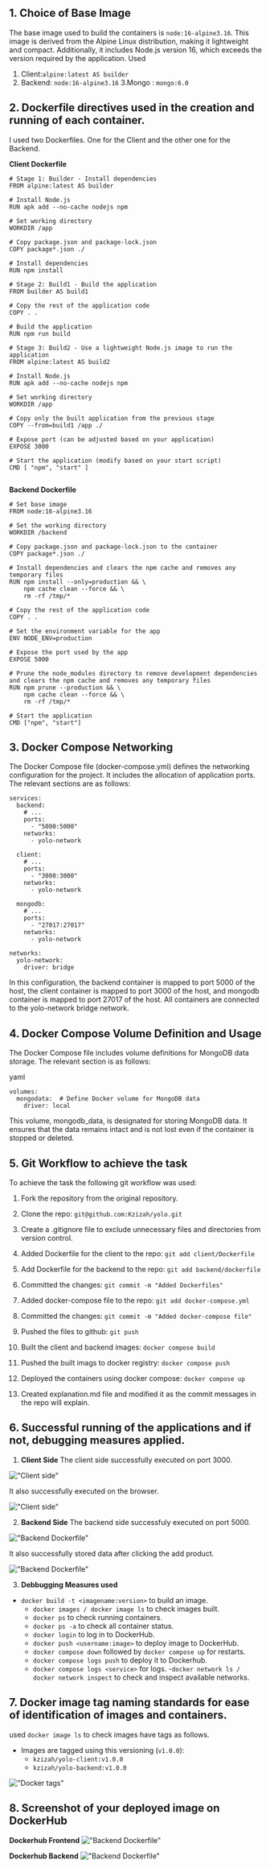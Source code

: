 ## 1. Choice of Base Image
 The base image used to build the containers is `node:16-alpine3.16`. This image is derived from the Alpine Linux distribution, making it lightweight and compact. Additionally, it includes Node.js version 16, which exceeds the version required by the application.
 Used 
 1. Client:`alpine:latest AS builder`
 2. Backend: `node:16-alpine3.16`
 3.Mongo : `mongo:6.0 `
       

## 2. Dockerfile directives used in the creation and running of each container.
 I used two Dockerfiles. One for the Client and the other one for the Backend.

**Client Dockerfile**

```
# Stage 1: Builder - Install dependencies
FROM alpine:latest AS builder

# Install Node.js
RUN apk add --no-cache nodejs npm

# Set working directory
WORKDIR /app

# Copy package.json and package-lock.json
COPY package*.json ./

# Install dependencies
RUN npm install

# Stage 2: Build1 - Build the application
FROM builder AS build1

# Copy the rest of the application code
COPY . .

# Build the application
RUN npm run build

# Stage 3: Build2 - Use a lightweight Node.js image to run the application
FROM alpine:latest AS build2

# Install Node.js
RUN apk add --no-cache nodejs npm

# Set working directory
WORKDIR /app

# Copy only the built application from the previous stage
COPY --from=build1 /app ./

# Expose port (can be adjusted based on your application)
EXPOSE 3000

# Start the application (modify based on your start script)
CMD [ "npm", "start" ]


```
**Backend Dockerfile**

```
# Set base image
FROM node:16-alpine3.16

# Set the working directory
WORKDIR /backend

# Copy package.json and package-lock.json to the container
COPY package*.json ./

# Install dependencies and clears the npm cache and removes any temporary files
RUN npm install --only=production && \
    npm cache clean --force && \
    rm -rf /tmp/*

# Copy the rest of the application code
COPY . .

# Set the environment variable for the app
ENV NODE_ENV=production

# Expose the port used by the app
EXPOSE 5000

# Prune the node_modules directory to remove development dependencies and clears the npm cache and removes any temporary files
RUN npm prune --production && \
    npm cache clean --force && \
    rm -rf /tmp/*

# Start the application
CMD ["npm", "start"]

```

## 3. Docker Compose Networking
The Docker Compose file (docker-compose.yml) defines the networking configuration for the project. It includes the allocation of application ports. The relevant sections are as follows:


```
services:
  backend:
    # ...
    ports:
      - "5000:5000"
    networks:
      - yolo-network

  client:
    # ...
    ports:
      - "3000:3000"
    networks:
      - yolo-network
  
  mongodb:
    # ...
    ports:
      - "27017:27017"
    networks:
      - yolo-network

networks:
  yolo-network:
    driver: bridge
```
In this configuration, the backend container is mapped to port 5000 of the host, the client container is mapped to port 3000 of the host, and mongodb container is mapped to port 27017 of the host. All containers are connected to the yolo-network bridge network.


## 4.  Docker Compose Volume Definition and Usage
The Docker Compose file includes volume definitions for MongoDB data storage. The relevant section is as follows:

yaml

```
volumes:
  mongodata:  # Define Docker volume for MongoDB data
    driver: local

```
This volume, mongodb_data, is designated for storing MongoDB data. It ensures that the data remains intact and is not lost even if the container is stopped or deleted.

## 5. Git Workflow to achieve the task

To achieve the task the following git workflow was used:

1. Fork the repository from the original repository.
2. Clone the repo: `git@github.com:Kzizah/yolo.git`
3. Create a .gitignore file to exclude unnecessary     files and directories from version control.
4. Added Dockerfile for the client to the repo:
`git add client/Dockerfile`
5. Add Dockerfile for the backend to the repo:
`git add backend/dockerfile`
6. Committed the changes:
`git commit -m "Added Dockerfiles"`
7. Added docker-compose file to the repo:
`git add docker-compose.yml`
8. Committed the changes:
`git commit -m "Added docker-compose file"`
9. Pushed the files to github:
`git push `
10. Built the client and backend images:
`docker compose build`
11. Pushed the built imags to docker registry:
`docker compose push`
12. Deployed the containers using docker compose:
`docker compose up`

13. Created explanation.md file and modified it as the commit messages in the repo will explain.

## 6. Successful running of the applications and if not, debugging measures applied.


1. **Client Side**
The client side successfully executed on port 3000.

!["Client side"](images/successful_compilation.png)

It also successfully executed on the browser.

!["Client side"](images/frontendwebsite.png)


2. **Backend Side**
The backend side successfuly executed on port 5000.

!["Backend Dockerfile"](images/backendsuccessfullconnection.png)

It also successfully stored data after clicking the add product.

!["Backend Dockerfile"](images/backendimage.png)

3. **Debbugging Measures used**

- `docker build -t <imagename:version>` to build an image.
  - `docker images / docker image ls` to check images built.
  - `docker ps` to check running containers.
   - `docker ps -a` to check all container status.
  - `docker login` to log in to DockerHub.
  - `docker push <username:image>` to deploy image to DockerHub.
  - `docker compose down` followed by `docker compose up` for restarts.
  - `docker compose logs push` to deploy it to Dockerhub.
  - `docker compose logs <service>` for logs.
  -`docker network ls / docker network inspect` to check and inspect available networks.

## 7.  Docker image tag naming standards for ease of identification of images and containers. 
used `docker image ls` to check images have tags as follows.
- Images are tagged using this versioning (`v1.0.0`):
  - `kzizah/yolo-client:v1.0.0`
  - `kzizah/yolo-backend:v1.0.0`

!["Docker tags"](images/dockerimagetags.png)


## 8. Screenshot of your deployed image on DockerHub
**Dockerhub Frontend**
!["Backend Dockerfile"](images/dockerclient.png)

**Dockerhub Backend**
!["Backend Dockerfile"](images/dockerbackend.png)